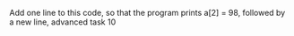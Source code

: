 Add one line to this code, so that the program prints a[2] = 98, followed by a new line, advanced task 10
